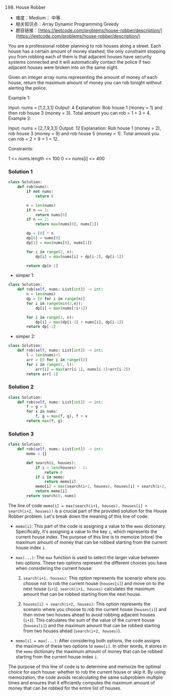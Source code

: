 198. House Robber
* 难度：Medium｜ 中等
* 相关知识点：Array Dynamic Programming Greedy
* 题目链接：[https://leetcode.com/problems/house-robber/description/](https://leetcode.com/problems/house-robber/description/)


You are a professional robber planning to rob houses along a street. Each house has a certain amount of money stashed, the only constraint stopping you from robbing each of them is that adjacent houses have security systems connected and it will automatically contact the police if two adjacent houses were broken into on the same night.

Given an integer array nums representing the amount of money of each house, return the maximum amount of money you can rob tonight without alerting the police.

 

Example 1:

Input: nums = [1,2,3,1]
Output: 4
Explanation: Rob house 1 (money = 1) and then rob house 3 (money = 3).
Total amount you can rob = 1 + 3 = 4.
Example 2:

Input: nums = [2,7,9,3,1]
Output: 12
Explanation: Rob house 1 (money = 2), rob house 3 (money = 9) and rob house 5 (money = 1).
Total amount you can rob = 2 + 9 + 1 = 12.
 

Constraints:

1 <= nums.length <= 100
0 <= nums[i] <= 400

### Solution 1 

```python
class Solution:
    def rob(nums):
        if not nums:
            return 0

        n = len(nums)
        if n == 1:
            return nums[0]
        if n == 2:
            return max(nums[0], nums[1])

        dp = [0] * n
        dp[0] = nums[0]
        dp[1] = max(nums[0], nums[1])

        for i in range(2, n):
            dp[i] = max(nums[i] + dp[i-2], dp[i-1])

        return dp[n-1]
```

* simper 1:
```python
class Solution:
    def rob(self, nums: List[int]) -> int:
        n = len(nums)
        dp = [0 for i in range(n)]
        for i in range(min(2,n)):
            dp[i] = max(nums[:i+1])

        for i in range(2, n):
            dp[i] = max(dp[i-2] + nums[i], dp[i-1])
        return dp[-1]
```

* simper 2:
```python
class Solution:
    def rob(self, nums: List[int]) -> int:
        l = len(nums)+1
        arr = [0 for i in range(l)]
        for i in range(1, l):
            arr[i] = max(arr[i-1], nums[i-1]+arr[i-2])
        return arr[-1]
```

### Solution 2

```python
class Solution:
    def rob(self, nums: List[int]) -> int:
        f = g = 0
        for x in nums:
            f, g = max(f, g), f + x
        return max(f, g)
```



### Solution 3
```python
class Solution:
    def rob(self, nums: List[int]) -> int:
        memo = {}

        def search(i, houses):
            if i > len(houses) - 1:
                return 0
            if i in memo:
                return memo[i]
            memo[i] = max(search(i+1, houses), houses[i] + search(i+2, houses))
            return memo[i]
        return search(0, nums)
```
The line of code `memo[i] = max(search(i+1, houses), houses[i] + search(i+2, houses))` is a crucial part of the provided solution for the House Robber problem. Let's break down the meaning of this line of code:

- `memo[i]`: This part of the code is assigning a value to the `memo` dictionary. Specifically, it's assigning a value to the key `i`, which represents the current house index. The purpose of this line is to memoize (store) the maximum amount of money that can be robbed starting from the current house index `i`.

- `max(...)`: The `max` function is used to select the larger value between two options. These two options represent the different choices you have when considering the current house:

  1. `search(i+1, houses)`: This option represents the scenario where you choose not to rob the current house (`houses[i]`) and move on to the next house (`i+1`). `search(i+1, houses)` calculates the maximum amount that can be robbed starting from the next house.

  2. `houses[i] + search(i+2, houses)`: This option represents the scenario where you choose to rob the current house (`houses[i]`) and then move two houses ahead to avoid robbing adjacent houses (`i+2`). This calculates the sum of the value of the current house (`houses[i]`) and the maximum amount that can be robbed starting from two houses ahead (`search(i+2, houses)`).

- `memo[i] = max(...)`: After considering both options, the code assigns the maximum of these two options to `memo[i]`. In other words, it stores in the `memo` dictionary the maximum amount of money that can be robbed starting from the current house index `i`.

The purpose of this line of code is to determine and memoize the optimal choice for each house: whether to rob the current house or skip it. By using memoization, the code avoids recalculating the same subproblem multiple times and ensures that it efficiently computes the maximum amount of money that can be robbed for the entire list of houses.

